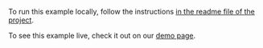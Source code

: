 To run this example locally, follow the instructions [in the readme file of the project](https://github.com/acidb/mobiscroll-demos-jquery?tab=readme-ov-file#mobiscroll-jquery-demos). 

To see this example live, check it out on our [demo page](https://demo.mobiscroll.com/jquery/datetime/time-value-steps#).